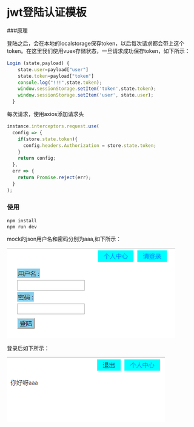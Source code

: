 # jwt登陆认证模板

###原理

登陆之后，会在本地的localstorage保存token，以后每次请求都会带上这个token。在这里我们使用vuex存储状态，一旦请求成功保存token，如下所示：

```javascript
Login (state,payload) {
    state.user=payload["user"]
    state.token=payload["token"]
    console.log("!!!",state.token);
    window.sessionStorage.setItem('token',state.token);
    window.sessionStorage.setItem('user', state.user);
  }
```

每次请求，使用axios添加请求头

```javascript
instance.interceptors.request.use(
  config => {
    if(store.state.token){
      config.headers.Authorization = store.state.token;
    }
    return config;
  },
  err => {
    return Promise.reject(err);
  }
);
```

### 使用

```
npm install
npm run dev
```

mock的json用户名和密码分别为aaa,如下所示：

![](https://raw.githubusercontent.com/Neilai/jwt-login/master/img/1.png)

登录后如下所示：

![](https://raw.githubusercontent.com/Neilai/jwt-login/master/img/2.png)



